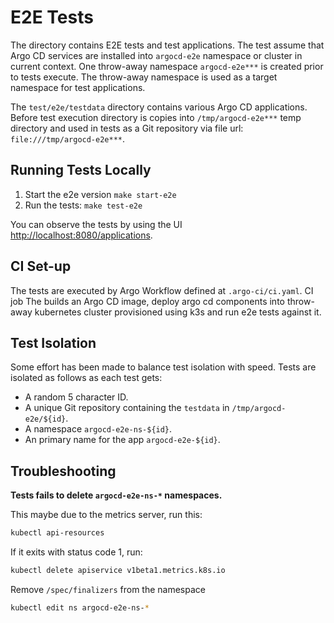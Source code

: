 # E2E Tests

The directory contains E2E tests and test applications. The test assume that Argo CD services are installed into `argocd-e2e` namespace or cluster in current context. One throw-away
namespace `argocd-e2e***` is created prior to tests execute. The throw-away namespace is used as a target namespace for test applications.

The `test/e2e/testdata` directory contains various Argo CD applications. Before test execution directory is copies into `/tmp/argocd-e2e***` temp directory and used in tests as a
Git repository via file url: `file:///tmp/argocd-e2e***`.

## Running Tests Locally

1. Start the e2e version `make start-e2e` 
1. Run the tests: `make test-e2e`

You can observe the tests by using the UI [http://localhost:8080/applications](http://localhost:8080/applications).

## CI Set-up

The tests are executed by Argo Workflow defined at `.argo-ci/ci.yaml`. CI job The builds an Argo CD image, deploy argo cd components into throw-away kubernetes cluster provisioned
using k3s and run e2e tests against it.

## Test Isolation

Some effort has been made to balance test isolation with speed. Tests are isolated as follows as each test gets:
 
* A random 5 character ID.
* A unique Git repository containing the `testdata` in `/tmp/argocd-e2e/${id}`.
* A namespace `argocd-e2e-ns-${id}`.
* An primary name for the app `argocd-e2e-${id}`.

## Troubleshooting

**Tests fails to delete `argocd-e2e-ns-*` namespaces.**

This maybe due to the metrics server, run this:

```bash
kubectl api-resources 
```

If it exits with status code 1, run:

```bash
kubectl delete apiservice v1beta1.metrics.k8s.io
```

Remove `/spec/finalizers` from the namespace

```bash
kubectl edit ns argocd-e2e-ns-*
```